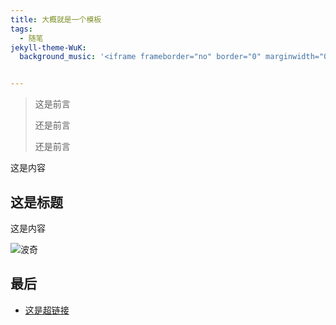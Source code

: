 ```yaml
--- 
title: 大概就是一个模板
tags:
  - 随笔
jekyll-theme-WuK:
  background_music: '<iframe frameborder="no" border="0" marginwidth="0" marginheight="0" width=100% height=52 src="//music.163.com/outchain/player?type=2&id=32857653&auto=1&height=32)"></iframe>'


--- 
```


> 这是前言
>
> 还是前言
>
> 还是前言

这是内容

## 这是标题

这是内容

![波奇](https://juanqiu0828.github.io/pic/微信图片_20230813145846.jpg)

## 最后

- [这是超链接](https://juanqiu0828.github.io//)
